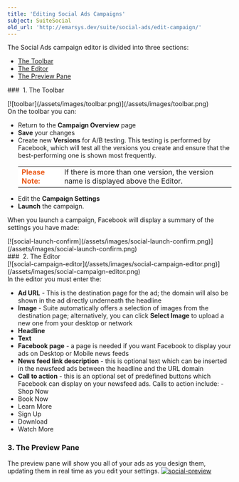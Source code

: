 ```yaml
---
title: 'Editing Social Ads Campaigns'
subject: SuiteSocial
old_url: 'http://emarsys.dev/suite/social-ads/edit-campaign/'
---
```


The Social Ads campaign editor is divided into three sections:

- [The Toolbar](#toolbar)
- [The Editor](#editor)
- [The Preview Pane](#preview)
 
<a name="toolbar"></a>###  1. The Toolbar

<div class="row">[![toolbar](/assets/images/toolbar.png)](/assets/images/toolbar.png)</div> On the toolbar you can:

- Return to the **Campaign Overview** page
- **Save** your changes
- Create new **Versions** for A/B testing. This testing is performed by Facebook, which will test all the versions you create and ensure that the best-performing one is shown most frequently. <table style="width: 100%;"><tbody><tr><td style="text-align: left; width: 80px; border-color: #fff; background-color: #fff; color: #eb5a19;">**Please Note:**</td> <td>If there is more than one version, the version name is displayed above the Editor.</td> </tr></tbody></table>
- Edit the **Campaign Settings**
- **Launch** the campaign.

 When you launch a campaign, Facebook will display a summary of the settings you have made:

<div class="row">[![social-launch-confirm](/assets/images/social-launch-confirm.png)](/assets/images/social-launch-confirm.png)</div><a name="editor"></a>###  2. The Editor

<div class="row">[![social-campaign-editor](/assets/images/social-campaign-editor.png)](/assets/images/social-campaign-editor.png)</div> In the editor you must enter the:

- **Ad URL** - This is the destination page for the ad; the domain will also be shown in the ad directly underneath the headline
- **Image** - Suite automatically offers a selection of images from the destination page; alternatively, you can click **Select Image** to upload a new one from your desktop or network
- **Headline**
- **Text**
- **Facebook page** - a page is needed if you want Facebook to display your ads on Desktop or Mobile news feeds
- **News feed link description** - this is optional text which can be inserted in the newsfeed ads between the headline and the URL domain
- **Call to action** - this is an optional set of predefined buttons which Facebook can display on your newsfeed ads. Calls to action include: - Shop Now
- Book Now
- Learn More
- Sign Up
- Download
- Watch More<a name="preview"></a>

### 3. The Preview Pane

 The preview pane will show you all of your ads as you design them, updating them in real time as you edit your settings. [![social-preview](/assets/images/social-preview.png)](/assets/images/social-preview.png)
